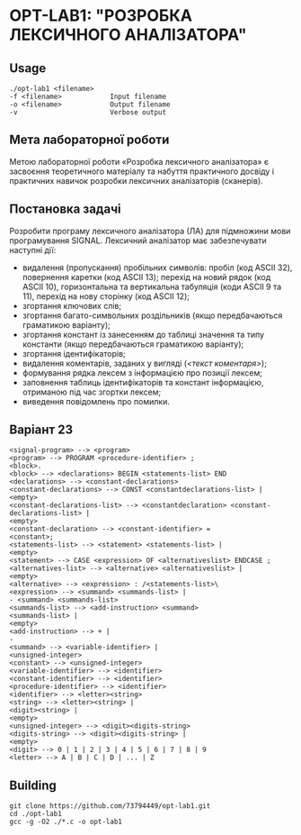 # OPT-LAB1: "РОЗРОБКА ЛЕКСИЧНОГО АНАЛІЗАТОРА"
## Usage

    ./opt-lab1 <filename>
    -f <filename>            Input filename
    -o <filename>            Output filename
    -v                       Verbose output

## Мета лабораторної роботи
Метою лабораторної роботи «Розробка лексичного аналізатора» є засвоєння теоретичного матеріалу та набуття практичного досвіду і практичних навичок розробки лексичних аналізаторів (сканерів). 
## Постановка задачі 
Розробити програму лексичного аналізатора (ЛА) для підмножини мови програмування SIGNAL. 
Лексичний аналізатор має забезпечувати наступні дії: 
* видалення (пропускання) пробільних символів: пробіл (код ASCII 32), повернення каретки (код ASCII 13); перехід на новий рядок (код ASCII 10), горизонтальна та вертикальна табуляція (коди ASCII 9 та 11), перехід на нову сторінку (код ASCII 12); 
* згортання ключових слів; 
* згортання багато-символьних роздільників (якщо передбачаються граматикою варіанту); 
* згортання констант із занесенням до таблиці значення та типу константи (якщо передбачаються граматикою варіанту); 
* згортання ідентифікаторів; 
* видалення коментарів, заданих у вигляді (*<текст коментаря>*); 
* формування рядка лексем з інформацією про позиції лексем; 
* заповнення таблиць ідентифікаторів та констант інформацією, отриманою під час згортки лексем; 
* виведення повідомлень про помилки.

## Варіант 23
```
<signal-program> --> <program>
<program> --> PROGRAM <procedure-identifier> ;
<block>.
<block> --> <declarations> BEGIN <statements-list> END
<declarations> --> <constant-declarations>
<constant-declarations> --> CONST <constantdeclarations-list> |
<empty>
<constant-declarations-list> --> <constantdeclaration> <constant-declarations-list> |
<empty>
<constant-declaration> --> <constant-identifier> =
<constant>;
<statements-list> --> <statement> <statements-list> |
<empty>
<statement> --> CASE <expression> OF <alternativeslist> ENDCASE ;
<alternatives-list> --> <alternative> <alternativeslist> |
<empty>
<alternative> --> <expression> : /<statements-list>\
<expression> --> <summand> <summands-list> |
- <summand> <summands-list>
<summands-list> --> <add-instruction> <summand>
<summands-list> |
<empty>
<add-instruction> --> + |
-
<summand> --> <variable-identifier> |
<unsigned-integer>
<constant> --> <unsigned-integer>
<variable-identifier> --> <identifier>
<constant-identifier> --> <identifier>
<procedure-identifier> --> <identifier>
<identifier> --> <letter><string>
<string> --> <letter><string> |
<digit><string> |
<empty>
<unsigned-integer> --> <digit><digits-string>
<digits-string> --> <digit><digits-string> |
<empty>
<digit> --> 0 | 1 | 2 | 3 | 4 | 5 | 6 | 7 | 8 | 9
<letter> --> A | B | C | D | ... | Z
```

## Building

    git clone https://github.com/73794449/opt-lab1.git
    cd ./opt-lab1
    gcc -g -O2 ./*.c -o opt-lab1

